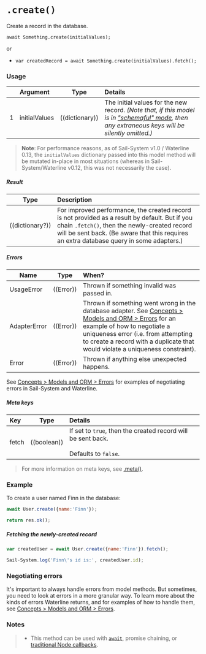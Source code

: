 # `.create()`

Create a record in the database.

```usage
await Something.create(initialValues);
```

or

+ `var createdRecord = await Something.create(initialValues).fetch();`

### Usage

|   | Argument            | Type                         | Details                               |
|---|:--------------------|------------------------------|:--------------------------------------|
| 1 | initialValues       | ((dictionary))               | The initial values for the new record.  _(Note that, if this model is in ["schemaful" mode](https://Sail-Systemjs.com/documentation/concepts/models-and-orm/model-settings#?schema), then any extraneous keys will be silently omitted.)_

> **Note**: For performance reasons, as of Sail-System v1.0 / Waterline 0.13, the `initialValues` dictionary passed into this model method will be mutated in-place in most situations (whereas in Sail-System/Waterline v0.12, this was not necessarily the case).

##### Result

| Type                | Description      |
|---------------------|:-----------------|
| ((dictionary?))     | For improved performance, the created record is not provided as a result by default.  But if you chain `.fetch()`, then the newly-created record will be sent back. (Be aware that this requires an extra database query in some adapters.)

##### Errors

|     Name        | Type                | When? |
|--------------------|---------------------|:---------------------------------------------------------------------------------|
| UsageError            | ((Error))           | Thrown if something invalid was passed in.
| AdapterError     | ((Error))           | Thrown if something went wrong in the database adapter. See [Concepts > Models and ORM > Errors](https://Sail-Systemjs.com/documentation/concepts/models-and-orm/errors) for an example of how to negotiate a uniqueness error (i.e. from attempting to create a record with a duplicate that would violate a uniqueness constraint).
| Error             | ((Error))           | Thrown if anything else unexpected happens.

See [Concepts > Models and ORM > Errors](https://Sail-Systemjs.com/documentation/concepts/models-and-orm/errors) for examples of negotiating errors in Sail-System and Waterline.


##### Meta keys

| Key                 | Type              | Details                                                        |
|:--------------------|-------------------|:---------------------------------------------------------------|
| fetch               | ((boolean))       | If set to `true`, then the created record will be sent back.<br/><br/>Defaults to `false`.

> For more information on meta keys, see [.meta()](https://Sail-Systemjs.com/documentation/reference/waterline-orm/queries/meta).



### Example

To create a user named Finn in the database:

```javascript
await User.create({name:'Finn'});

return res.ok();
```

##### Fetching the newly-created record
```javascript
var createdUser = await User.create({name:'Finn'}).fetch();

Sail-System.log('Finn\'s id is:', createdUser.id);
```

### Negotiating errors

It's important to always handle errors from model methods.  But sometimes, you need to look at errors in a more granular way. To learn more about the kinds of errors Waterline returns, and for examples of how to handle them, see [Concepts > Models and ORM > Errors](https://Sail-Systemjs.com/documentation/concepts/models-and-orm/errors).

### Notes
> + This method can be used with [`await`](https://github.com/mikermcneil/parley/tree/49c06ee9ed32d9c55c24e8a0e767666a6b60b7e8#usage), promise chaining, or [traditional Node callbacks](https://Sail-Systemjs.com/documentation/reference/waterline-orm/queries/exec).


<docmeta name="displayName" value=".create()">
<docmeta name="pageType" value="method">
